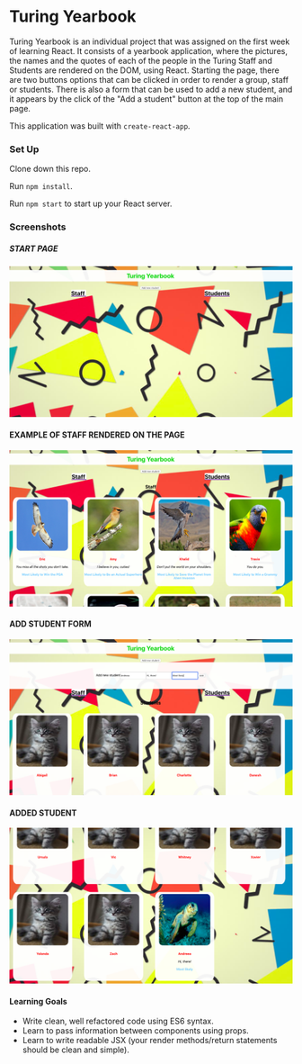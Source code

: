 # Turing Yearbook

Turing Yearbook is an individual project that was assigned on the first week of learning React. It consists of a yearbook application, where the pictures, the names and the quotes of each of the people in the Turing Staff and Students are rendered on the DOM, using React. Starting the page, there are two buttons options that can be clicked in order to render a group, staff or students. There is also a form that can be used to add a new student, and it appears by the click of the "Add a student" button at the top of the main page.

This application was built with `create-react-app`.

### Set Up

Clone down this repo.

Run `npm install`.

Run `npm start` to start up your React server. 

### Screenshots

##### START PAGE
![alt text](https://github.com/andreeahanson/turing-yearbook/blob/master/src/images/Start.png)
#### EXAMPLE OF STAFF RENDERED ON THE PAGE
![alt text](https://github.com/andreeahanson/turing-yearbook/blob/master/src/images/Staff.png)
#### ADD STUDENT FORM
![alt text](https://github.com/andreeahanson/turing-yearbook/blob/master/src/images/Form%20for%20adding%20student.png)
#### ADDED STUDENT
![alt text](https://github.com/andreeahanson/turing-yearbook/blob/master/src/images/Added%20Student.png)

#### Learning Goals
- Write clean, well refactored code using ES6 syntax.
- Learn to pass information between components using props.
- Learn to write readable JSX (your render methods/return statements should be clean and simple).
